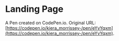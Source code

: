 # Landing Page

A Pen created on CodePen.io. Original URL: [https://codepen.io/kiera_morrissey-/pen/eYvYqxm](https://codepen.io/kiera_morrissey-/pen/eYvYqxm).


